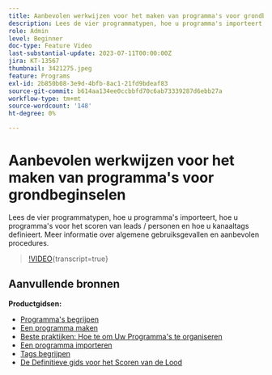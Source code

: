 ```yaml
---
title: Aanbevolen werkwijzen voor het maken van programma's voor grondbeginselen
description: Lees de vier programmatypen, hoe u programma's importeert, hoe u programma's voor het scoren van leads / personen en hoe u kanaaltags definieert. Meer informatie over algemene gebruiksgevallen en aanbevolen procedures.
role: Admin
level: Beginner
doc-type: Feature Video
last-substantial-update: 2023-07-11T00:00:00Z
jira: KT-13567
thumbnail: 3421275.jpeg
feature: Programs
exl-id: 2b850b08-3e9d-4bfb-8ac1-21fd9bdeaf83
source-git-commit: b614aa134ee0ccbbfd70c6ab73339287d6ebb27a
workflow-type: tm+mt
source-wordcount: '148'
ht-degree: 0%

---
```


# Aanbevolen werkwijzen voor het maken van programma&#39;s voor grondbeginselen

Lees de vier programmatypen, hoe u programma&#39;s importeert, hoe u programma&#39;s voor het scoren van leads / personen en hoe u kanaaltags definieert. Meer informatie over algemene gebruiksgevallen en aanbevolen procedures.

>[!VIDEO](https://video.tv.adobe.com/v/3421275/?learn=on){transcript=true}

## Aanvullende bronnen

**Productgidsen:**

* [Programma&#39;s begrijpen](https://experienceleague.adobe.com/docs/marketo/using/product-docs/core-marketo-concepts/programs/creating-programs/understanding-programs.html)
* [Een programma maken](https://experienceleague.adobe.com/docs/marketo/using/product-docs/core-marketo-concepts/programs/creating-programs/create-a-program.html)
* [Beste praktijken: Hoe te om Uw Programma&#39;s te organiseren](https://experienceleague.adobe.com/docs/marketo/using/product-docs/core-marketo-concepts/programs/working-with-programs/best-practice-how-to-organize-your-programs.html)
* [Een programma importeren](https://experienceleague.adobe.com/docs/marketo/using/product-docs/core-marketo-concepts/programs/working-with-programs/import-a-program.html)
* [Tags begrijpen](https://experienceleague.adobe.com/docs/marketo/using/product-docs/core-marketo-concepts/programs/working-with-programs/understanding-tags.html)
* [De Definitieve gids voor het Scoren van de Lood](https://business.adobe.com/resources/guides/lead-scoring.html)
